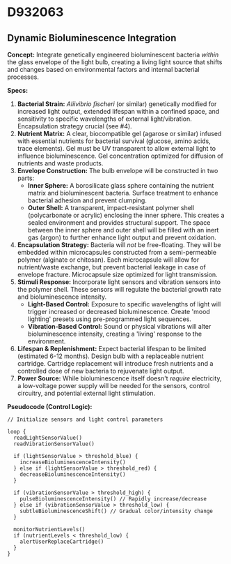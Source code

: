 # D932063

## Dynamic Bioluminescence Integration

**Concept:** Integrate genetically engineered bioluminescent bacteria *within* the glass envelope of the light bulb, creating a living light source that shifts and changes based on environmental factors and internal bacterial processes.

**Specs:**

1.  **Bacterial Strain:** *Aliivibrio fischeri* (or similar) genetically modified for increased light output, extended lifespan within a confined space, and sensitivity to specific wavelengths of external light/vibration.  Encapsulation strategy crucial (see #4).
2.  **Nutrient Matrix:** A clear, biocompatible gel (agarose or similar) infused with essential nutrients for bacterial survival (glucose, amino acids, trace elements). Gel must be UV transparent to allow external light to influence bioluminescence.  Gel concentration optimized for diffusion of nutrients and waste products.
3.  **Envelope Construction:** The bulb envelope will be constructed in two parts:
    *   **Inner Sphere:** A borosilicate glass sphere containing the nutrient matrix and bioluminescent bacteria.  Surface treatment to enhance bacterial adhesion and prevent clumping.
    *   **Outer Shell:** A transparent, impact-resistant polymer shell (polycarbonate or acrylic) enclosing the inner sphere.  This creates a sealed environment and provides structural support.  The space between the inner sphere and outer shell will be filled with an inert gas (argon) to further enhance light output and prevent oxidation.
4.  **Encapsulation Strategy:** Bacteria will *not* be free-floating. They will be embedded within microcapsules constructed from a semi-permeable polymer (alginate or chitosan).  Each microcapsule will allow for nutrient/waste exchange, but prevent bacterial leakage in case of envelope fracture.  Microcapsule size optimized for light transmission.
5.  **Stimuli Response:** Incorporate light sensors and vibration sensors into the polymer shell. These sensors will regulate the bacterial growth rate and bioluminescence intensity.  
    *   **Light-Based Control:** Exposure to specific wavelengths of light will trigger increased or decreased bioluminescence.  Create 'mood lighting' presets using pre-programmed light sequences.
    *   **Vibration-Based Control:** Sound or physical vibrations will alter bioluminescence intensity, creating a 'living' response to the environment. 
6.  **Lifespan & Replenishment:** Expect bacterial lifespan to be limited (estimated 6-12 months). Design bulb with a replaceable nutrient cartridge. Cartridge replacement will introduce fresh nutrients and a controlled dose of new bacteria to rejuvenate light output.
7.  **Power Source:** While bioluminescence itself doesn't *require* electricity, a low-voltage power supply will be needed for the sensors, control circuitry, and potential external light stimulation. 

**Pseudocode (Control Logic):**

```
// Initialize sensors and light control parameters

loop {
  readLightSensorValue()
  readVibrationSensorValue()

  if (lightSensorValue > threshold_blue) {
    increaseBioluminescenceIntensity()
  } else if (lightSensorValue > threshold_red) {
    decreaseBioluminescenceIntensity()
  }

  if (vibrationSensorValue > threshold_high) {
    pulseBioluminescenceIntensity() // Rapidly increase/decrease
  } else if (vibrationSensorValue > threshold_low) {
    subtleBioluminescenceShift() // Gradual color/intensity change
  }

  monitorNutrientLevels()
  if (nutrientLevels < threshold_low) {
    alertUserReplaceCartridge()
  }
}
```